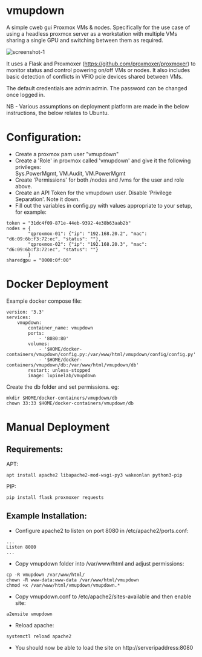 # vmupdown
A simple cweb gui Proxmox VMs & nodes. Specifically for the use case of using a headless proxmox server as a workstation with multiple VMs sharing a single GPU and switching between them as required.

![screenshot-1](images/vmupdown-1.png)

It uses a Flask and Proxmoxer (https://github.com/proxmoxer/proxmoxer) to monitor status and control powering on/off VMs or nodes. It also includes basic detection of conflicts in VFIO pcie devices shared between VMs.

The default credentials are admin:admin. The password can be changed once logged in.

NB - Various assumptions on deployment platform are made in the below instructions, the below relates to Ubuntu.

# Configuration:
- Create a proxmox pam user "vmupdown"
- Create a 'Role' in proxmox called 'vmupdown' and give it the following privileges:
<br />Sys.PowerMgmt, VM.Audit, VM.PowerMgmt
- Create 'Permissions' for both /nodes and /vms for the user and role above.
- Create an API Token for the vmupdown user. Disable 'Privilege Separation'. Note it down.
- Fill out the variables in config.py with values appropriate to your setup, for example:
```
token = "31dc4f09-871e-44eb-9392-4e38b63aab2b"
nodes = {
        "qproxmox-01": {"ip": "192.168.20.2", "mac": "d6:09:6b:f3:72:ec", "status": ""},
        "qproxmox-02": {"ip": "192.168.20.3", "mac": "d6:09:6b:f3:72:ec", "status": ""}
        }
sharedgpu = "0000:0f:00"
```
# Docker Deployment
Example docker compose file:
```
version: '3.3'
services:
    vmupdown:
        container_name: vmupdown
        ports:
            - '8080:80'
        volumes:
            - '$HOME/docker-containers/vmupdown/config.py:/var/www/html/vmupdown/config/config.py'
            - '$HOME/docker-containers/vmupdown/db:/var/www/html/vmupdown/db'
        restart: unless-stopped
        image: lupinelab/vmupdown
```
Create the db folder and set permissions. eg:
```
mkdir $HOME/docker-containers/vmupdown/db
chown 33:33 $HOME/docker-containers/vmupdown/db
```

# Manual Deployment
## Requirements:
APT:
```
apt install apache2 libapache2-mod-wsgi-py3 wakeonlan python3-pip
```
PIP:
```
pip install flask proxmoxer requests
```

## Example Installation:
- Configure apache2 to listen on port 8080 in /etc/apache2/ports.conf:
```
...
Listen 8080
...
```

- Copy vmupdown folder into /var/www/html and adjust permissions:
```
cp -R vmupdown /var/www/html/
chown -R www-data:www-data /var/www/html/vmupdown
chmod +x /var/www/html/vmupdown/vmupdown.*
```

- Copy vmupdown.conf to /etc/apache2/sites-available and then enable site:
```
a2ensite vmupdown
```

- Reload apache:
```
systemctl reload apache2
```

- You should now be able to load the site on http://serveripaddress:8080